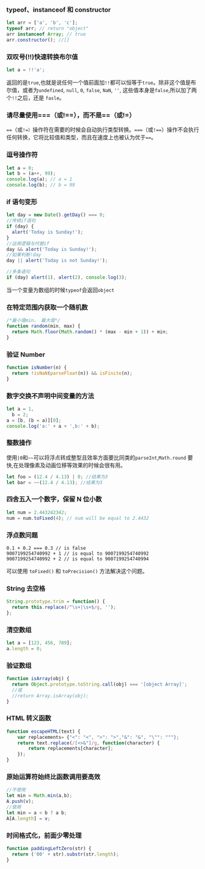 ### typeof、instanceof 和 constructor

```javascript
let arr = ['a', 'b', 'c'];
typeof arr; // return "object"
arr instanceof Array; // true
arr.constructor(); //[]
```

### 双叹号(!!)快速转换布尔值

```javascript
let a = !!'a';
```

返回的是`true`,也就是说任何一个值前面加`!!`都可以恒等于`true`。除非这个值是布尔值，或者为`undefined`, `null`, `0`, `false`, `NaN`, `''`, 这些值本身是`false`,所以加了两个`!!`之后，还是 `fasle`。

### 请尽量使用===（或!==），而不是==（或!=）

`==`（或`!=）`操作符在需要的时候会自动执行类型转换。`===`（或`!==`）操作不会执行任何转换，它将比较值和类型，而且在速度上也被认为优于`==`。

### 逗号操作符

```javascript
let a = 0;
let b = (a++, 99);
console.log(a); // a = 1
console.log(b); // b = 99
```

### if 语句变形

```javascript
let day = new Date().getDay() === 0;
//传统if语句
if (day) {
  alert('Today is Sunday!');
}
//运用逻辑与代替if
day && alert('Today is Sunday!');
//如果判断!day
day || alert('Today is not Sunday!');

//多条语句
if (day) alert(1), alert(2), console.log(3);
```

当一个变量为数组的时候`typeof`会返回`object`

### 在特定范围内获取一个随机数

```javascript
/*最小值min， 最大值*/
function random(min, max) {
  return Math.floor(Math.random() * (max - min + 1)) + min;
}
```

### 验证 Number

```javascript
function isNumber(n) {
  return !isNaN(parseFloat(n)) && isFinite(n);
}
```

### 数字交换不声明中间变量的方法

```javascript
let a = 1,
  b = 2;
a = [b, (b = a)][0];
console.log('a:' + a + ',b:' + b);
```

### 整数操作

使用`|0`和`~~`可以将浮点转成整型且效率方面要比同类的`parseInt`,`Math.round` 要快,在处理像素及动画位移等效果的时候会很有用。

```javascript
let foo = (12.4 / 4.13) | 0; //结果为3
let bar = ~~(12.4 / 4.13); //结果为3
```

### 四舍五入一个数字，保留 N 位小数

```javascript
let num = 2.443242342;
num = num.toFixed(4); // num will be equal to 2.4432
```

### 浮点数问题

```
0.1 + 0.2 === 0.3 // is false
9007199254740992 + 1 // is equal to 9007199254740992
9007199254740992 + 2 // is equal to 9007199254740994
```

可以使用 `toFixed()` 和 `toPrecision()` 方法解决这个问题。

### String 去空格

```javascript
String.prototype.trim = function() {
  return this.replace(/^\s+|\s+$/g, '');
};
```

### 清空数组

```javascript
let a = [123, 456, 789];
a.length = 0;
```

### 验证数组

```javascript
function isArray(obj) {
  return Object.prototype.toString.call(obj) === '[object Array]';
  //或
  //return Array.isArray(obj);
}
```

### HTML 转义函数

```javascript
function escapeHTML(text) {
    var replacements= {"<": "<", ">": ">","&": "&", "\"": """};
    return text.replace(/[<>&"]/g, function(character) {
        return replacements[character];
    });
}
```

### 原始运算符始终比函数调用要高效

```javascript
//不使用
let min = Math.min(a,b);
A.push(v);
//使用
let min = a < b ? a b;
A[A.length] = v;
```

### 时间格式化，前面少零处理

```javascript
function paddingLeftZero(str) {
  return ('00' + str).substr(str.length);
}
```
